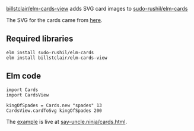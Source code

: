 [billstclair/elm-cards-view](https://package.elm-lang.org/packages/billstclair/elm-cards-view/latest) adds SVG card images to [sudo-rushil/elm-cards](https://package.elm-lang.org/packages/sudo-rushil/elm-cards/latest)

The SVG for the cards came from
[here](https://commons.wikimedia.org/wiki/Category:SVG_English_pattern_playing_cards).

## Required libraries

```
elm install sudo-rushil/elm-cards
elm install billstclair/elm-cards-view
```

## Elm code

```
import Cards
import CardsView

kingOfSpades = Cards.new "spades" 13
CardsView.cardToSvg kingOfSpades 200
```

The [example](https://github.com/billstclair/elm-cards-view/tree/main/example) is live at [say-uncle.ninja/cards.html](https://say-uncle.ninja/cards.html).

